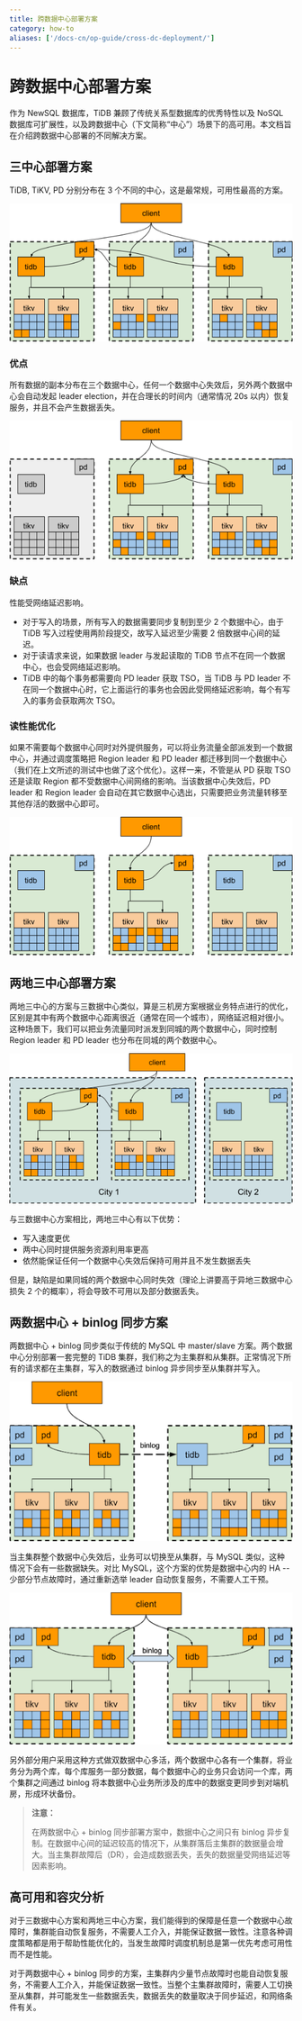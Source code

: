 ```yaml
---
title: 跨数据中心部署方案
category: how-to
aliases: ['/docs-cn/op-guide/cross-dc-deployment/']
---
```


# 跨数据中心部署方案

作为 NewSQL 数据库，TiDB 兼顾了传统关系型数据库的优秀特性以及 NoSQL 数据库可扩展性，以及跨数据中心（下文简称“中心”）场景下的高可用。本文档旨在介绍跨数据中心部署的不同解决方案。

## 三中心部署方案

TiDB, TiKV, PD 分别分布在 3 个不同的中心，这是最常规，可用性最高的方案。

![三中心部署](/media/deploy-3dc.png)

### 优点

所有数据的副本分布在三个数据中心，任何一个数据中心失效后，另外两个数据中心会自动发起 leader election，并在合理长的时间内（通常情况 20s 以内）恢复服务，并且不会产生数据丢失。

![三中心部署容灾](/media/deploy-3dc-dr.png)

### 缺点

性能受网络延迟影响。

- 对于写入的场景，所有写入的数据需要同步复制到至少 2 个数据中心，由于 TiDB 写入过程使用两阶段提交，故写入延迟至少需要 2 倍数据中心间的延迟。
- 对于读请求来说，如果数据 leader 与发起读取的 TiDB 节点不在同一个数据中心，也会受网络延迟影响。
- TiDB 中的每个事务都需要向 PD leader 获取 TSO，当 TiDB 与 PD leader 不在同一个数据中心时，它上面运行的事务也会因此受网络延迟影响，每个有写入的事务会获取两次 TSO。

### 读性能优化

如果不需要每个数据中心同时对外提供服务，可以将业务流量全部派发到一个数据中心，并通过调度策略把 Region leader 和 PD leader 都迁移到同一个数据中心（我们在上文所述的测试中也做了这个优化）。这样一来，不管是从 PD 获取 TSO 还是读取 Region 都不受数据中心间网络的影响。当该数据中心失效后，PD leader 和 Region leader 会自动在其它数据中心选出，只需要把业务流量转移至其他存活的数据中心即可。

![三中心部署读性能优化](/media/deploy-3dc-optimize.png)

## 两地三中心部署方案

两地三中心的方案与三数据中心类似，算是三机房方案根据业务特点进行的优化，区别是其中有两个数据中心距离很近（通常在同一个城市），网络延迟相对很小。这种场景下，我们可以把业务流量同时派发到同城的两个数据中心，同时控制 Region leader 和 PD leader 也分布在同城的两个数据中心。

![两地三中心部署方案](/media/deploy-2city3dc.png)

与三数据中心方案相比，两地三中心有以下优势：

- 写入速度更优
- 两中心同时提供服务资源利用率更高
- 依然能保证任何一个数据中心失效后保持可用并且不发生数据丢失

但是，缺陷是如果同城的两个数据中心同时失效（理论上讲要高于异地三数据中心损失 2 个的概率），将会导致不可用以及部分数据丢失。

## 两数据中心 + binlog 同步方案

两数据中心 + binlog 同步类似于传统的 MySQL 中 master/slave 方案。两个数据中心分别部署一套完整的 TiDB 集群，我们称之为主集群和从集群。正常情况下所有的请求都在主集群，写入的数据通过 binlog 异步同步至从集群并写入。

![binlog 同步部署方案](/media/deploy-binlog.png)

当主集群整个数据中心失效后，业务可以切换至从集群，与 MySQL 类似，这种情况下会有一些数据缺失。对比 MySQL，这个方案的优势是数据中心内的 HA -- 少部分节点故障时，通过重新选举 leader 自动恢复服务，不需要人工干预。

![两中心 binlog 相互备份方案](/media/deploy-backup.png)

另外部分用户采用这种方式做双数据中心多活，两个数据中心各有一个集群，将业务分为两个库，每个库服务一部分数据，每个数据中心的业务只会访问一个库，两个集群之间通过 binlog 将本数据中心业务所涉及的库中的数据变更同步到对端机房，形成环状备份。

> **注意：**
>
> 在两数据中心 + binlog 同步部署方案中，数据中心之间只有 binlog 异步复制。在数据中心间的延迟较高的情况下，从集群落后主集群的数据量会增大。当主集群故障后（DR），会造成数据丢失，丢失的数据量受网络延迟等因素影响。


## 高可用和容灾分析

对于三数据中心方案和两地三中心方案，我们能得到的保障是任意一个数据中心故障时，集群能自动恢复服务，不需要人工介入，并能保证数据一致性。注意各种调度策略都是用于帮助性能优化的，当发生故障时调度机制总是第一优先考虑可用性而不是性能。

对于两数据中心 + binlog 同步的方案，主集群内少量节点故障时也能自动恢复服务，不需要人工介入，并能保证数据一致性。当整个主集群故障时，需要人工切换至从集群，并可能发生一些数据丢失，数据丢失的数量取决于同步延迟，和网络条件有关。
